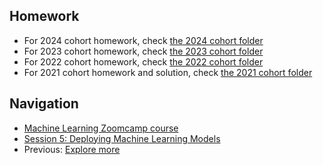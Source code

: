 ## Homework


* For 2024 cohort homework, check [the 2024 cohort folder](../cohorts/2024/)
* For 2023 cohort homework, check [the 2023 cohort folder](../cohorts/2023/)
* For 2022 cohort homework, check [the 2022 cohort folder](../cohorts/2022/)
* For 2021 cohort homework and solution, check [the 2021 cohort folder](../cohorts/2021/05-deployment/)


## Navigation

* [Machine Learning Zoomcamp course](../)
* [Session 5: Deploying Machine Learning Models](./)
* Previous: [Explore more](09-explore-more.md)
